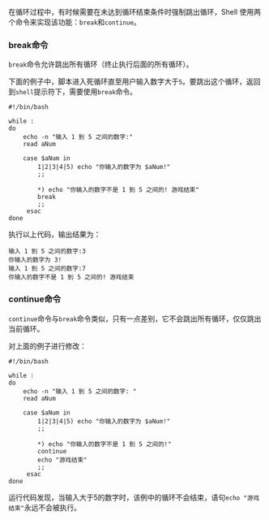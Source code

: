 在循环过程中，有时候需要在未达到循环结束条件时强制跳出循环，Shell 使用两个命令来实现该功能：`break`和`continue`。

### break命令

`break`命令允许跳出所有循环（终止执行后面的所有循环）。

下面的例子中，脚本进入死循环直至用户输入数字大于`5`。要跳出这个循环，返回到`shell`提示符下，需要使用`break`命令。
```shell
#!/bin/bash

while :
do
    echo -n "输入 1 到 5 之间的数字:"
    read aNum

    case $aNum in
        1|2|3|4|5) echo "你输入的数字为 $aNum!"
        ;;

        *) echo "你输入的数字不是 1 到 5 之间的! 游戏结束"
        break
        ;;
     esac
done
```

执行以上代码，输出结果为：
```
输入 1 到 5 之间的数字:3
你输入的数字为 3!
输入 1 到 5 之间的数字:7
你输入的数字不是 1 到 5 之间的! 游戏结束
```

### continue命令

`continue`命令与`break`命令类似，只有一点差别，它不会跳出所有循环，仅仅跳出当前循环。

对上面的例子进行修改：
```shell
#!/bin/bash

while :
do
    echo -n "输入 1 到 5 之间的数字: "
    read aNum

    case $aNum in
        1|2|3|4|5) echo "你输入的数字为 $aNum!"
        ;;

        *) echo "你输入的数字不是 1 到 5 之间的!"
        continue
        echo "游戏结束"
        ;;
     esac
done
```

运行代码发现，当输入大于5的数字时，该例中的循环不会结束，语句`echo "游戏结束"`永远不会被执行。

